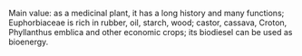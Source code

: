 <style>
:root {
    font-family: Times, "Times New Roman", Georgia, serif;
}
.eye {
    font-weight: 1000;
    color: green;
}
</style>

Main value: as a medicinal plant, it has a long history and many functions; Euphorbiaceae is rich in rubber, oil, starch, wood; castor, cassava, Croton, Phyllanthus emblica and other economic crops; its biodiesel can be used as bioenergy.